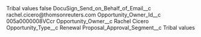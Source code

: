 <?xml version="1.0" encoding="UTF-8"?>
<CustomMetadata xmlns="http://soap.sforce.com/2006/04/metadata" xmlns:xsi="http://www.w3.org/2001/XMLSchema-instance" xmlns:xsd="http://www.w3.org/2001/XMLSchema">
    <label>Tribal values</label>
    <protected>false</protected>
    <values>
        <field>DocuSign_Send_on_Behalf_of_Email__c</field>
        <value xsi:type="xsd:string">rachel.cicero@thomsonreuters.com</value>
    </values>
    <values>
        <field>Opportunity_Owner_Id__c</field>
        <value xsi:type="xsd:string">005a0000008VCcr</value>
    </values>
    <values>
        <field>Opportunity_Owner__c</field>
        <value xsi:type="xsd:string">Rachel Cicero</value>
    </values>
    <values>
        <field>Opportunity_Type__c</field>
        <value xsi:type="xsd:string">Renewal</value>
    </values>
    <values>
        <field>Proposal_Approval_Segment__c</field>
        <value xsi:type="xsd:string">Tribal values</value>
    </values>
</CustomMetadata>
